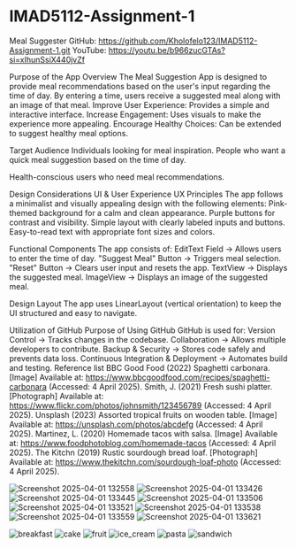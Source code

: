 # IMAD5112-Assignment-1
Meal Suggester
GitHub: https://github.com/Kholofelo123/IMAD5112-Assignment-1.git 
YouTube: https://youtu.be/b966zucGTAs?si=xIhunSsiX440jvZf 

Purpose of the App
Overview
The Meal Suggestion App is designed to provide meal recommendations based on the user's input regarding the time of day. By entering a time, users receive a suggested meal along with an image of that meal.
Improve User Experience: Provides a simple and interactive interface.
Increase Engagement: Uses visuals to make the experience more appealing.
Encourage Healthy Choices: Can be extended to suggest healthy meal options.

Target Audience
Individuals looking for meal inspiration.
People who want a quick meal suggestion based on the time of day.

Health-conscious users who need meal recommendations.

Design Considerations
UI & User Experience UX Principles
The app follows a minimalist and visually appealing design with the following elements:
Pink-themed background for a calm and clean appearance.
Purple buttons for contrast and visibility.
Simple layout with clearly labeled inputs and buttons.
Easy-to-read text with appropriate font sizes and colors.

Functional Components
The app consists of:
EditText Field → Allows users to enter the time of day.
"Suggest Meal" Button → Triggers meal selection.
"Reset" Button → Clears user input and resets the app.
TextView → Displays the suggested meal.
ImageView → Displays an image of the suggested meal.

Design Layout
The app uses LinearLayout (vertical orientation) to keep the UI structured and easy to navigate.

Utilization of GitHub
Purpose of Using GitHub
GitHub is used for:
Version Control → Tracks changes in the codebase.
Collaboration → Allows multiple developers to contribute.
Backup & Security → Stores code safely and prevents data loss.
Continuous Integration & Deployment → Automates build and testing.
Reference list
BBC Good Food (2022) Spaghetti carbonara. [Image] Available at: https://www.bbcgoodfood.com/recipes/spaghetti-carbonara (Accessed: 4 April 2025).
Smith, J. (2021) Fresh sushi platter. [Photograph] Available at: https://www.flickr.com/photos/johnsmith/123456789 (Accessed: 4 April 2025).
Unsplash (2023) Assorted tropical fruits on wooden table. [Image] Available at: https://unsplash.com/photos/abcdefg (Accessed: 4 April 2025).
Martinez, L. (2020) Homemade tacos with salsa. [Image] Available at: https://www.foodphotoblog.com/homemade-tacos (Accessed: 4 April 2025).
The Kitchn (2019) Rustic sourdough bread loaf. [Photograph] Available at: https://www.thekitchn.com/sourdough-loaf-photo (Accessed: 4 April 2025).

![Screenshot 2025-04-01 132558](https://github.com/user-attachments/assets/aec4f289-87c4-43a6-a323-bfb936e95c75)
![Screenshot 2025-04-01 133426](https://github.com/user-attachments/assets/1c70d5dc-ec27-4f12-95d2-e252fc5de729)
![Screenshot 2025-04-01 133445](https://github.com/user-attachments/assets/f926240d-9091-4423-b1ae-91cbd06c45c7)
![Screenshot 2025-04-01 133506](https://github.com/user-attachments/assets/7d0bea63-d4c9-4883-95c8-5818b3668646)
![Screenshot 2025-04-01 133521](https://github.com/user-attachments/assets/9632ad0d-216d-4c0a-afaf-61f52592dc77)
![Screenshot 2025-04-01 133538](https://github.com/user-attachments/assets/6de1b129-62b1-42f8-9598-4977ef93ad5d)
![Screenshot 2025-04-01 133559](https://github.com/user-attachments/assets/0ffb7104-150c-4715-baa2-95d95e02ccad)
![Screenshot 2025-04-01 133621](https://github.com/user-attachments/assets/7dc7b2f4-243f-4542-b20c-f676c97fc0eb)

![breakfast](https://github.com/user-attachments/assets/4a7836bf-7308-4150-8991-9a4fb40855c6)
![cake](https://github.com/user-attachments/assets/e0d9ab07-37a7-4deb-9899-be5f759bce2a)
![fruit](https://github.com/user-attachments/assets/c99f78e6-78eb-4a07-bc3d-1823da0b3a47)
![ice_cream](https://github.com/user-attachments/assets/16f1f840-96ee-4350-b9cd-5e37ab08a2d5)
![pasta](https://github.com/user-attachments/assets/0fdf1bec-22e6-4e61-9ac3-a515d1b34247)
![sandwich](https://github.com/user-attachments/assets/bb3f748f-ede9-47c1-ac77-6727e6f5468b)











